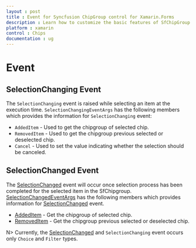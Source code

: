 ```yaml
---
layout : post
title : Event for Syncfusion ChipGroup control for Xamarin.Forms
description : Learn how to customize the basic features of SfChipGroup
platform : xamarin
control : Chips
documentation : ug
---
```


# Event

## SelectionChanging Event
The `SelectionChanging` event is raised while selecting an item at the execution time. `SelectionChangingEventArgs` has the following members which provides the information for `SelectionChanging` event:

 * `AddedItem` - Used to get the chipgroup of selected chip.
 * `RemovedItem` - Used to get the chipgroup previous selected or deselected chip.
 * `Cancel` - Used to set the value indicating whether the selection should be canceled. 

## SelectionChanged Event
The [SelectionChanged](https://help.syncfusion.com/cr/cref_files/xamarin/Syncfusion.Buttons.XForms~Syncfusion.Buttons.XForms.SfChip.SelectionChangedEventArgs.html
) event will occur once selection process has been completed for the selected item in the SfChipgroup. [SelectionChangedEventArgs](https://help.syncfusion.com/cr/cref_files/xamarin/Syncfusion.Buttons.XForms~Syncfusion.Buttons.XForms.SfChip.SelectionChangedEventArgs.html
) has the following members which provides information for [SelectionChanged](https://help.syncfusion.com/cr/cref_files/xamarin/Syncfusion.Buttons.XForms~Syncfusion.Buttons.XForms.SfChip.SelectionChangedEventArgs.html
) event.

 * [AddedItem](https://help.syncfusion.com/cr/cref_files/xamarin/Syncfusion.Buttons.XForms~Syncfusion.Buttons.XForms.SfChip.SelectionChangedEventArgs~AddedItem.html
) - Get the chipgroup of selected chip.
 * [RemovedItem](https://help.syncfusion.com/cr/cref_files/xamarin/Syncfusion.Buttons.XForms~Syncfusion.Buttons.XForms.SfChip.SelectionChangedEventArgs~RemovedItem.html
) - Get the chipgroup previous selected or deselected chip.

N>  Currently, the [SelectionChanged](https://help.syncfusion.com/cr/cref_files/xamarin/Syncfusion.Buttons.XForms~Syncfusion.Buttons.XForms.SfChip.SelectionChangedEventArgs.html
) and `SelectionChanging` event occurs only `Choice` and `Filter` types.

